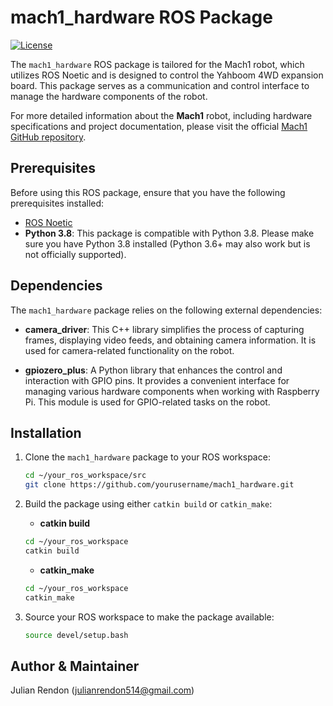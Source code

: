 # mach1_hardware ROS Package

[![License](https://img.shields.io/badge/license-MIT-blue.svg)](LICENSE)

The `mach1_hardware` ROS package is tailored for the Mach1 robot, which utilizes ROS Noetic and is designed to control the Yahboom 4WD expansion board. This package serves as a communication and control interface to manage the hardware components of the robot.

For more detailed information about the **Mach1** robot, including hardware specifications and project documentation, please visit the official [Mach1 GitHub repository](https://github.com/jrendon102/mach1.git).

## Prerequisites

Before using this ROS package, ensure that you have the following prerequisites installed:

- [ROS Noetic](http://wiki.ros.org/noetic/Installation)
- **Python 3.8**: This package is compatible with Python 3.8. Please make sure you have Python 3.8 installed (Python 3.6+ may also work but is not officially supported).

## Dependencies

The `mach1_hardware` package relies on the following external dependencies:

- **camera_driver**: This C++ library simplifies the process of capturing frames, displaying video feeds, and obtaining camera information. It is used for camera-related functionality on the robot.

- **gpiozero_plus**: A Python library that enhances the control and interaction with GPIO pins. It provides a convenient interface for managing various hardware components when working with Raspberry Pi. This module is used for GPIO-related tasks on the robot.

## Installation

1. Clone the `mach1_hardware` package to your ROS workspace:

   ```bash
   cd ~/your_ros_workspace/src
   git clone https://github.com/yourusername/mach1_hardware.git
   ```

2. Build the package using either `catkin build` or `catkin_make`:
    - **catkin build**
    ```bash
    cd ~/your_ros_workspace
    catkin build
    ```
    - **catkin_make**
    ```bash
    cd ~/your_ros_workspace
    catkin_make
    ```

3. Source your ROS workspace to make the package available:
    ```bash
    source devel/setup.bash
    ```

## Author & Maintainer

Julian Rendon (julianrendon514@gmail.com)
